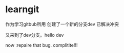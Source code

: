 # learngit
作为学习gitbub所用
创建了一个新的分支dev 已解决冲突

又来到了dev分支。hello dev

now :repaire that bug.
complitite!!!